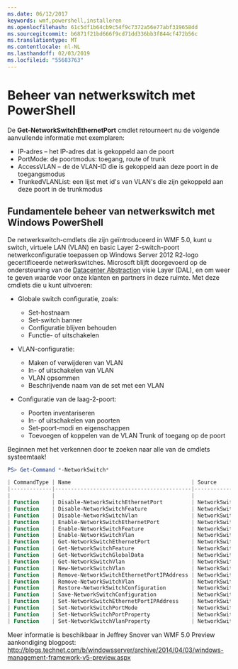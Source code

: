 ```yaml
---
ms.date: 06/12/2017
keywords: wmf,powershell,installeren
ms.openlocfilehash: 61c5df1b64cb9c54f9c7372a56e77abf319658dd
ms.sourcegitcommit: b6871f21bd666f9cd71dd336bb3f844cf472b56c
ms.translationtype: MT
ms.contentlocale: nl-NL
ms.lasthandoff: 02/03/2019
ms.locfileid: "55683763"
---
```

# <a name="network-switch-management-with-powershell"></a>Beheer van netwerkswitch met PowerShell

De **Get-NetworkSwitchEthernetPort** cmdlet retourneert nu de volgende aanvullende informatie met exemplaren:

- IP-adres – het IP-adres dat is gekoppeld aan de poort
- PortMode: de poortmodus: toegang, route of trunk
- AccessVLAN – de de VLAN-ID die is gekoppeld aan deze poort in de toegangsmodus
- TrunkedVLANList: een lijst met id's van VLAN's die zijn gekoppeld aan deze poort in de trunkmodus

## <a name="fundamental-network-switch-management-with-windows-powershell"></a>Fundamentele beheer van netwerkswitch met Windows PowerShell

De netwerkswitch-cmdlets die zijn geïntroduceerd in WMF 5.0, kunt u switch, virtuele LAN (VLAN) en basic Layer 2-switch-poort netwerkconfiguratie toepassen op Windows Server 2012 R2-logo gecertificeerde netwerkswitches. Microsoft blijft doorgevoerd op de ondersteuning van de [Datacenter Abstraction](http://technet.microsoft.com/cloud/dal.aspx) visie Layer (DAL), en om weer te geven waarde voor onze klanten en partners in deze ruimte. Met deze cmdlets die u kunt uitvoeren:

- Globale switch configuratie, zoals:
    - Set-hostnaam
    - Set-switch banner
    - Configuratie blijven behouden
    - Functie- of uitschakelen

- VLAN-configuratie:
    - Maken of verwijderen van VLAN
    - In- of uitschakelen van VLAN
    - VLAN opsommen
    - Beschrijvende naam van de set met een VLAN

- Configuratie van de laag-2-poort:
    - Poorten inventariseren
    - In- of uitschakelen van poorten
    - Set-poort-modi en eigenschappen
    - Toevoegen of koppelen van de VLAN Trunk of toegang op de poort

Beginnen met het verkennen door te zoeken naar alle van de cmdlets systeemtaak!

```powershell
PS> Get-Command *-NetworkSwitch*

| CommandType | Name                                      | Source        |
|-------------|-------------------------------------------|---------------|
|             |                                           |               |
| Function    | Disable-NetworkSwitchEthernetPort         | NetworkSwitch |
| Function    | Disable-NetworkSwitchFeature              | NetworkSwitch |
| Function    | Disable-NetworkSwitchVlan                 | NetworkSwitch |
| Function    | Enable-NetworkSwitchEthernetPort          | NetworkSwitch |
| Function    | Enable-NetworkSwitchFeature               | NetworkSwitch |
| Function    | Enable-NetworkSwitchVlan                  | NetworkSwitch |
| Function    | Get-NetworkSwitchEthernetPort             | NetworkSwitch |
| Function    | Get-NetworkSwitchFeature                  | NetworkSwitch |
| Function    | Get-NetworkSwitchGlobalData               | NetworkSwitch |
| Function    | Get-NetworkSwitchVlan                     | NetworkSwitch |
| Function    | New-NetworkSwitchVlan                     | NetworkSwitch |
| Function    | Remove-NetworkSwitchEthernetPortIPAddress | NetworkSwitch |
| Function    | Remove-NetworkSwitchVlan                  | NetworkSwitch |
| Function    | Restore-NetworkSwitchConfiguration        | NetworkSwitch |
| Function    | Save-NetworkSwitchConfiguration           | NetworkSwitch |
| Function    | Set-NetworkSwitchEthernetPortIPAddress    | NetworkSwitch |
| Function    | Set-NetworkSwitchPortMode                 | NetworkSwitch |
| Function    | Set-NetworkSwitchPortProperty             | NetworkSwitch |
| Function    | Set-NetworkSwitchVlanProperty             | NetworkSwitch |
```

Meer informatie is beschikbaar in Jeffrey Snover van WMF 5.0 Preview aankondiging blogpost: <http://blogs.technet.com/b/windowsserver/archive/2014/04/03/windows-management-framework-v5-preview.aspx>
